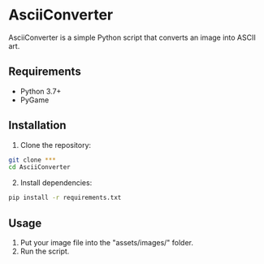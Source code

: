 # AsciiConverter

AsciiConverter is a simple Python script that converts an image into ASCII art.

## Requirements

- Python 3.7+
- PyGame

## Installation

1. Clone the repository:

```bash
git clone ***
cd AsciiConverter
```

2. Install dependencies:
```bash
pip install -r requirements.txt
```

## Usage

1. Put your image file into the "assets/images/" folder.
2. Run the script.
